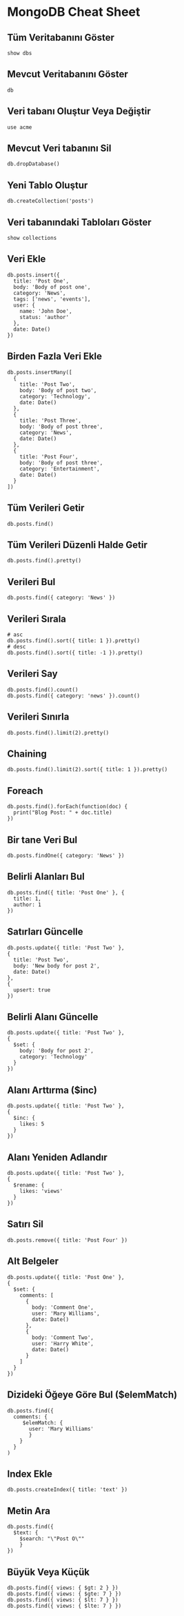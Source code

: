 # MongoDB Cheat Sheet

## Tüm Veritabanını Göster

```
show dbs
```

## Mevcut Veritabanını Göster

```
db
```

## Veri tabanı Oluştur Veya Değiştir
```
use acme
```

## Mevcut Veri tabanını Sil

```
db.dropDatabase()
```

## Yeni Tablo Oluştur

```
db.createCollection('posts')
```

## Veri tabanındaki Tabloları Göster

```
show collections
```

## Veri Ekle

```
db.posts.insert({
  title: 'Post One',
  body: 'Body of post one',
  category: 'News',
  tags: ['news', 'events'],
  user: {
    name: 'John Doe',
    status: 'author'
  },
  date: Date()
})
```

## Birden Fazla Veri Ekle

```
db.posts.insertMany([
  {
    title: 'Post Two',
    body: 'Body of post two',
    category: 'Technology',
    date: Date()
  },
  {
    title: 'Post Three',
    body: 'Body of post three',
    category: 'News',
    date: Date()
  },
  {
    title: 'Post Four',
    body: 'Body of post three',
    category: 'Entertainment',
    date: Date()
  }
])
```

## Tüm Verileri Getir
```
db.posts.find()
```

## Tüm Verileri Düzenli Halde Getir

```
db.posts.find().pretty()
```

## Verileri Bul

```
db.posts.find({ category: 'News' })
```

## Verileri Sırala

```
# asc
db.posts.find().sort({ title: 1 }).pretty()
# desc
db.posts.find().sort({ title: -1 }).pretty()
```

## Verileri Say

```
db.posts.find().count()
db.posts.find({ category: 'news' }).count()
```

## Verileri Sınırla

```
db.posts.find().limit(2).pretty()
```

## Chaining

```
db.posts.find().limit(2).sort({ title: 1 }).pretty()
```

## Foreach

```
db.posts.find().forEach(function(doc) {
  print("Blog Post: " + doc.title)
})
```

## Bir tane Veri Bul

```
db.posts.findOne({ category: 'News' })
```

## Belirli Alanları Bul

```
db.posts.find({ title: 'Post One' }, {
  title: 1,
  author: 1
})
```

## Satırları Güncelle

```
db.posts.update({ title: 'Post Two' },
{
  title: 'Post Two',
  body: 'New body for post 2',
  date: Date()
},
{
  upsert: true
})
```

## Belirli Alanı Güncelle

```
db.posts.update({ title: 'Post Two' },
{
  $set: {
    body: 'Body for post 2',
    category: 'Technology'
  }
})
```

## Alanı Arttırma (\$inc)

```
db.posts.update({ title: 'Post Two' },
{
  $inc: {
    likes: 5
  }
})
```

## Alanı Yeniden Adlandır

```
db.posts.update({ title: 'Post Two' },
{
  $rename: {
    likes: 'views'
  }
})
```

## Satırı Sil

```
db.posts.remove({ title: 'Post Four' })
```

## Alt Belgeler

```
db.posts.update({ title: 'Post One' },
{
  $set: {
    comments: [
      {
        body: 'Comment One',
        user: 'Mary Williams',
        date: Date()
      },
      {
        body: 'Comment Two',
        user: 'Harry White',
        date: Date()
      }
    ]
  }
})
```

## Dizideki Öğeye Göre Bul (\$elemMatch)

```
db.posts.find({
  comments: {
     $elemMatch: {
       user: 'Mary Williams'
       }
    }
  }
)
```

## Index Ekle

```
db.posts.createIndex({ title: 'text' })
```

## Metin Ara

```
db.posts.find({
  $text: {
    $search: "\"Post O\""
    }
})
```

## Büyük Veya Küçük

```
db.posts.find({ views: { $gt: 2 } })
db.posts.find({ views: { $gte: 7 } })
db.posts.find({ views: { $lt: 7 } })
db.posts.find({ views: { $lte: 7 } })
```
